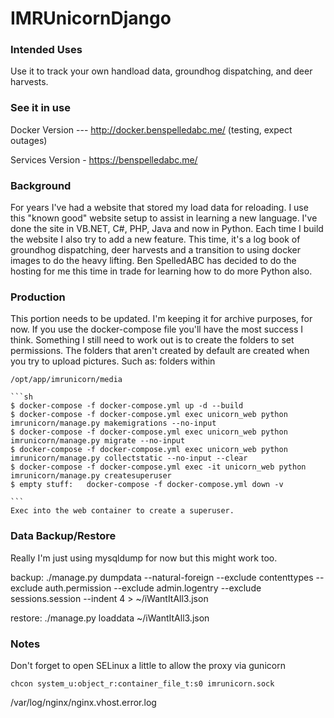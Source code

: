 # IMRUnicornDjango

### Intended Uses
Use it to track your own handload data, groundhog dispatching, and deer harvests.

### See it in use
Docker Version --- http://docker.benspelledabc.me/ (testing, expect outages)

Services Version - https://benspelledabc.me/


### Background
For years I've had a website that stored my load data for reloading. I use this "known good" website setup to assist in learning a new language. I've done the site in VB.NET, C#, PHP, Java and now in Python. Each time I build the website I also try to add a new feature. This time, it's a log book of groundhog dispatching, deer harvests and a transition to using docker images to do the heavy lifting. Ben SpelledABC has decided to do the hosting for me this time in trade for learning how to do more Python also.


### Production
This portion needs to be updated. I'm keeping it for archive purposes, for now. If you use the docker-compose file you'll have the most success I think. Something I still need to work out is to create the folders to set permissions. The folders that aren't created by default are created when you try to upload pictures. Such as: folders within

    /opt/app/imrunicorn/media

    ```sh
    $ docker-compose -f docker-compose.yml up -d --build
    $ docker-compose -f docker-compose.yml exec unicorn_web python imrunicorn/manage.py makemigrations --no-input
    $ docker-compose -f docker-compose.yml exec unicorn_web python imrunicorn/manage.py migrate --no-input
    $ docker-compose -f docker-compose.yml exec unicorn_web python imrunicorn/manage.py collectstatic --no-input --clear
    $ docker-compose -f docker-compose.yml exec -it unicorn_web python imrunicorn/manage.py createsuperuser
    $ empty stuff:   docker-compose -f docker-compose.yml down -v

    ```
    Exec into the web container to create a superuser.



### Data Backup/Restore
Really I'm just using mysqldump for now but this might work too.

backup: ./manage.py dumpdata --natural-foreign --exclude contenttypes --exclude auth.permission --exclude admin.logentry --exclude sessions.session --indent 4 > ~/iWantItAll3.json

restore: ./manage.py loaddata ~/iWantItAll3.json


### Notes
Don't forget to open SELinux a little to allow the proxy via gunicorn

`chcon system_u:object_r:container_file_t:s0 imrunicorn.sock`

/var/log/nginx/nginx.vhost.error.log
